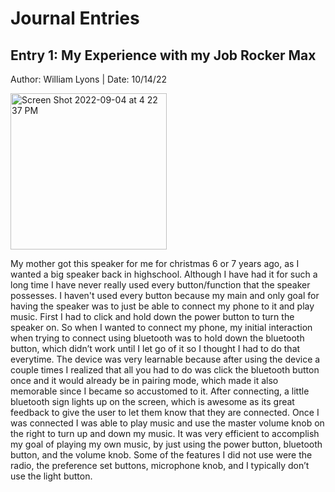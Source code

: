 # Journal Entries

## Entry 1: My Experience with my Job Rocker Max
Author: William Lyons
|
Date: 10/14/22



<img width="250" alt="Screen Shot 2022-09-04 at 4 22 37 PM" src="https://user-images.githubusercontent.com/92234942/195968440-bb12b841-e4cc-4f2d-8bc6-13af818ba5da.jpg">

My mother got this speaker for me for christmas 6 or 7 years ago, as I wanted a big speaker back in highschool. Although I have had it for such a long time I have never really used every button/function that the speaker possesses. I haven't used every button because my main and only goal for having the speaker was to just be able to connect my phone to it and play music. First I had to click and hold down the power button to turn the speaker on. So when I wanted to connect my phone, my initial interaction when trying to connect using bluetooth was to hold down the bluetooth button, which didn’t work until I let go of it so I thought I had to do that everytime. The device was very learnable because after using the device a couple times I realized that all you had to do was click the bluetooth button once and it would already be in pairing mode, which made it also memorable since I became so accustomed to it. After connecting, a little bluetooth sign lights up on the screen, which is awesome as its great feedback to give the user to let them know that they are connected. Once I was connected I was able to play music and use the master volume knob on the right to turn up and down my music. It was very efficient to accomplish my goal of playing my own music, by just using the power button, bluetooth button, and the volume knob. Some of the features I did not use were the radio, the preference set buttons, microphone knob, and I typically don’t use the light button.





